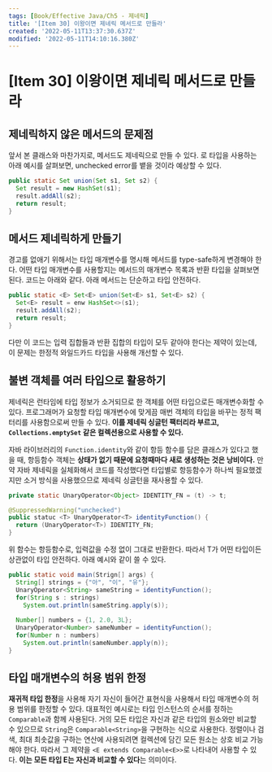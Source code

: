 ```yaml
---
tags: [Book/Effective Java/Ch5 - 제네릭]
title: '[Item 30] 이왕이면 제네릭 메서드로 만들라'
created: '2022-05-11T13:37:30.637Z'
modified: '2022-05-11T14:10:16.380Z'
---
```


# [Item 30] 이왕이면 제네릭 메서드로 만들라

## 제네릭하지 않은 메서드의 문제점

앞서 본 클래스와 마찬가지로, 메서드도 제네릭으로 만들 수 있다. 로 타입을 사용하는 아래 예시를 살펴보면, unchecked error를 뱉을 것이라 예상할 수 있다.

```java
public static Set union(Set s1, Set s2) {
  Set result = new HashSet(s1);
  result.addAll(s2);
  return result;
}
```

## 메서드 제네릭하게 만들기

경고를 없애기 위해서는 타입 매개변수를 명시해 메서드를 type-safe하게 변경해야 한다. 어떤 타입 매개변수를 사용할지는 메서드의 매개변수 목록과 반환 타입을 살펴보면 된다. 코드는 아래와 같다. 아래 메서드는 단순하고 타입 안전하다.

```java
public static <E> Set<E> union(Set<E> s1, Set<E> s2) {
  Set<E> result = enw HashSet<>(s1);
  result.addAll(s2);
  return result;
}
```

다만 이 코드는 입력 집합들과 반환 집합의 타입이 모두 같아야 한다는 제약이 있는데, 이 문제는 한정적 와일드카드 타입을 사용해 개선할 수 있다. 

## 불변 객체를 여러 타입으로 활용하기

제네릭은 런타임에 타입 정보가 소거되므로 한 객체를 어떤 타입으로든 매개변수화할 수 있다. 프로그래머가 요청할 타입 매개변수에 맞게끔 매번 객체의 타입을 바꾸는 정적 팩터리를 사용함으로써 만들 수 있다. **이를 제네릭 싱글턴 팩터리라 부르고, `Collections.emptySet` 같은 컬렉션용으로 사용할 수 있다.**

자바 라이브러리의 `Function.identity`와 같이 항등 함수를 담은 클래스가 있다고 했을 때, 항등함수 객체는 **상태가 없기 때문에 요청때마다 새로 생성하는 것은 낭비이다.** 만약 자바 제네릭을 실체화해서 코드를 작성했다면 타입별로 항등함수가 하나씩 필요했겠지만 소거 방식을 사용했으므로 제네릭 싱글턴을 재사용할 수 있다.

```java
private static UnaryOperator<Object> IDENTITY_FN = (t) -> t;

@SuppressedWarning("unchecked")
public statuc <T> UnaryOperator<T> identityFunction() {
  return (UnaryOperator<T>) IDENTITY_FN;
}
```

위 함수는 항등함수로, 입력값을 수정 없이 그대로 반환한다. 따라서 T가 어떤 타입이든 상관없이 타입 안전하다. 아래 예시와 같이 쓸 수 있다.

```java
public static void main(Strign[] args) {
  String[] strings = {"아", "이", "유"};
  UnaryOperator<String> sameString = identityFunction();
  for(String s : strings) 
    System.out.println(sameString.apply(s));
  
  Number[] numbers = {1, 2.0, 3L};
  UnaryOperator<Number> sameNumber = identityFunction();
  for(Number n : numbers)
    System.out.println(sameNumber.apply(n));
}
```

## 타입 매개변수의 허용 범위 한정

**재귀적 타입 한정**을 사용해 자기 자신이 들어간 표현식을 사용해서 타입 매개변수의 허용 범위를 한정할 수 있다. 대표적인 예시로는 타입 인스턴스의 순서를 정하는 `Comparable`과 함께 사용된다. 거의 모든 타입은 자신과 같은 타입의 원소와만 비교할 수 있으므로 `String`은 `Comparable<String>`을 구현하는 식으로 사용한다. 정렬이나 검색, 최대 최솟값을 구하는 연산에 사용되려면 컬렉션에 담긴 모든 원소는 상호 비교 가능해야 한다. 따라서 그 제약을 `<E extends Comparable<E>>`로 나타내어 사용할 수 있다. **이는 모든 타입 E는 자신과 비교할 수 있다**는 의미이다.


